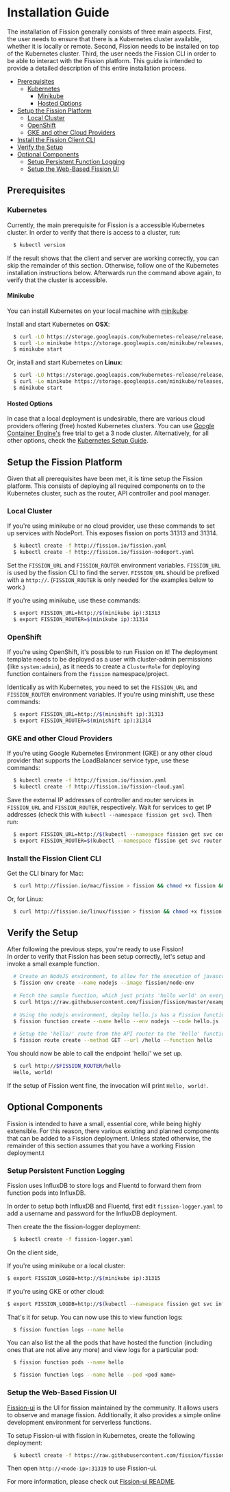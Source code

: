 # Installation Guide

The installation of Fission generally consists of three main aspects.
First, the user needs to ensure that there is a Kubernetes cluster available, whether it is locally or remote.
Second, Fission needs to be installed on top of the Kubernetes cluster.
Third, the user needs the Fission CLI in order to be able to interact with the Fission platform. 
This guide is intended to provide a detailed description of this entire installation process.

- [Prerequisites](#prerequisites)
  - [Kubernetes](#kubernetes)
	  - [Minikube](#minikube)
	  - [Hosted Options](#hosted-options)
- [Setup the Fission Platform](#setup-the-fission-platform)
  - [Local Cluster](#local-cluster)
  - [OpenShift](#openshift)
  - [GKE and other Cloud Providers](#gke-and-other-cloud-providers)
- [Install the Fission Client CLI](#install-the-fission-client-cli)
- [Verify the Setup](#verify-the-setup)
- [Optional Components](#optional-components)
  - [Setup Persistent Function Logging](#setup-persistent-function-logging)
  - [Setup the Web-Based Fission UI](#setup-the-web-based-fission-ui)

## Prerequisites

### Kubernetes

Currently, the main prerequisite for Fission is a accessible Kubernetes cluster.
In order to verify that there is access to a cluster, run:

```bash
  $ kubectl version
```

If the result shows that the client and server are working correctly, you can skip the remainder of this section.
Otherwise, follow one of the Kubernetes installation instructions below.
Afterwards run the command above again, to verify that the cluster is accessible.

#### Minikube
You can install Kubernetes on your local machine with [minikube](https://github.com/kubernetes/minikube):

Install and start Kubernetes on **OSX**:

```bash
  $ curl -LO https://storage.googleapis.com/kubernetes-release/release/$(curl -s https://storage.googleapis.com/kubernetes-release/release/stable.txt)/bin/darwin/amd64/kubectl && chmod +x kubectl && sudo mv kubectl /usr/local/bin
  $ curl -Lo minikube https://storage.googleapis.com/minikube/releases/v0.16.0/minikube-darwin-amd64 && chmod +x minikube && sudo mv minikube /usr/local/bin/
  $ minikube start
```

Or, install and start Kubernetes on **Linux**:

```bash
  $ curl -LO https://storage.googleapis.com/kubernetes-release/release/$(curl -s https://storage.googleapis.com/kubernetes-release/release/stable.txt)/bin/linux/amd64/kubectl && chmod +x kubectl && sudo mv kubectl /usr/local/bin
  $ curl -Lo minikube https://storage.googleapis.com/minikube/releases/v0.16.0/minikube-linux-amd64 && chmod +x minikube && sudo mv minikube /usr/local/bin/
  $ minikube start
```

#### Hosted Options

In case that a local deployment is undesirable, there are various cloud providers offering (free) hosted Kubernetes clusters.
You can use [Google Container Engine's](https://cloud.google.com/container-engine/) free trial to get a 3 node cluster.
Alternatively, for all other options, check the [Kubernetes Setup Guide](https://kubernetes.io/docs/setup/pick-right-solution/).

## Setup the Fission Platform

Given that all prerequisites have been met, it is time setup the Fission platform.
This consists of deploying all required components on to the Kubernetes cluster, such as the router, API controller and pool manager.

### Local Cluster

If you're using minikube or no cloud provider, use these commands to set up services with NodePort. 
This exposes fission on ports 31313 and 31314.

```bash
  $ kubectl create -f http://fission.io/fission.yaml
  $ kubectl create -f http://fission.io/fission-nodeport.yaml
```

Set the `FISSION_URL` and `FISSION_ROUTER` environment variables. 
`FISSION_URL` is used by the fission CLI to find the server. 
`FISSION_URL` should be prefixed with a `http://`. 
(`FISSION_ROUTER` is only needed for the examples below to work.)

If you're using minikube, use these commands:

```bash
  $ export FISSION_URL=http://$(minikube ip):31313
  $ export FISSION_ROUTER=$(minikube ip):31314
```

### OpenShift

If you're using OpenShift, it's possible to run Fission on it! 
The deployment template needs to be deployed as a user with cluster-admin permissions (like `system:admin`), as it needs to create a `ClusterRole` for deploying function containers from the `fission` namespace/project.

Identically as with Kubernetes, you need to set the `FISSION_URL` and `FISSION_ROUTER` environment variables. 
If you're using minishift, use these commands:

```bash
  $ export FISSION_URL=http://$(minishift ip):31313
  $ export FISSION_ROUTER=$(minishift ip):31314
```

### GKE and other Cloud Providers

If you're using Google Kubernetes Environment (GKE) or any other cloud provider that supports the LoadBalancer service type, use these commands:

```bash
  $ kubectl create -f http://fission.io/fission.yaml
  $ kubectl create -f http://fission.io/fission-cloud.yaml
```

Save the external IP addresses of controller and router services in `FISSION_URL` and `FISSION_ROUTER`, respectively. 
Wait for services to get IP addresses (check this with `kubectl --namespace fission get svc`). 
Then run:

```bash
  $ export FISSION_URL=http://$(kubectl --namespace fission get svc controller -o=jsonpath='{..ip}')
  $ export FISSION_ROUTER=$(kubectl --namespace fission get svc router -o=jsonpath='{..ip}')
```

### Install the Fission Client CLI

Get the CLI binary for Mac:

```bash
  $ curl http://fission.io/mac/fission > fission && chmod +x fission && sudo mv fission /usr/local/bin/
```

Or, for Linux:

```bash
  $ curl http://fission.io/linux/fission > fission && chmod +x fission && sudo mv fission /usr/local/bin/
```

## Verify the Setup

After following the previous steps, you're ready to use Fission!  
In order to verify that Fission has been setup correctly, let's setup and invoke a small example function.

```bash
  # Create an NodeJS environment, to allow for the execution of javascript functions.
  $ fission env create --name nodejs --image fission/node-env
  
  # Fetch the sample function, which just prints 'hello world' on every invocation.
  $ curl https://raw.githubusercontent.com/fission/fission/master/examples/nodejs/hello.js > hello.js
  
  # Using the nodejs environment, deploy hello.js has a Fission function, named 'hello'.
  $ fission function create --name hello --env nodejs --code hello.js
  
  # Setup the 'hello/' route from the API router to the 'hello' function.
  $ fission route create --method GET --url /hello --function hello
```

You should now be able to call the endpoint 'hello/' we set up.

```bash
  $ curl http://$FISSION_ROUTER/hello
  Hello, world!
```

If the setup of Fission went fine, the invocation will print `Hello, world!`.

## Optional Components

Fission is intended to have a small, essential core, while being highly extensible.
For this reason, there various existing and planned components that can be added to a Fission deployment.
Unless stated otherwise, the remainder of this section assumes that you have a working Fission deployment.t

### Setup Persistent Function Logging

Fission uses InfluxDB to store logs and Fluentd to forward them from function pods into InfluxDB. 

In order to setup both InfluxDB and Fluentd, first edit `fission-logger.yaml` to add a username and password for the InfluxDB deployment.

Then create the the fission-logger deployment: 
```bash
  $ kubectl create -f fission-logger.yaml
```

On the client side,

If you're using minikube or a local cluster:

```bash
$ export FISSION_LOGDB=http://$(minikube ip):31315
```

If you're using GKE or other cloud:

```bash
$ export FISSION_LOGDB=http://$(kubectl --namespace fission get svc influxdb -o=jsonpath='{..ip}'):8086
```

That's it for setup. You can now use this to view function logs:

```bash
  $ fission function logs --name hello
```

You can also list the all the pods that have hosted the function (including ones that are not alive any more) and view logs for a particular pod:

```bash
  $ fission function pods --name hello

  $ fission function logs --name hello --pod <pod name>
```

### Setup the Web-Based Fission UI

[Fission-ui](https://github.com/fission/fission-ui) is the UI for fission maintained by the community. 
It allows users to observe and manage fission. 
Additionally, it also provides a simple online development environment for serverless functions.

To setup Fission-ui with fission in Kubernetes, create the following deployment:

```bash
  $ kubectl create -f https://raw.githubusercontent.com/fission/fission-ui/master/docker/fission-ui.yaml
```

Then open `http://<node-ip>:31319` to use Fission-ui.

For more information, please check out [Fission-ui README](https://github.com/fission/fission-ui/blob/master/README.md).

